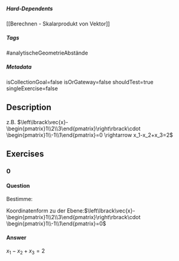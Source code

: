 ##### Hard-Dependents
[[Berechnen - Skalarprodukt von Vektor]]
##### Tags
#analytischeGeometrieAbstände
##### Metadata
isCollectionGoal=false
isOrGateway=false
shouldTest=true
singleExercise=false
## Description
z.B. $\left\lbrack\vec{x}-\begin{pmatrix}1\\2\\3\end{pmatrix}\right\rbrack\cdot \begin{pmatrix}1\\-1\\1\end{pmatrix}=0 \rightarrow x_1-x_2+x_3=2$ 
## Exercises
### 0
#### Question
Bestimme:

 Koordinatenform zu der Ebene:$\left\lbrack\vec{x}-\begin{pmatrix}1\\2\\3\end{pmatrix}\right\rbrack\cdot \begin{pmatrix}1\\-1\\1\end{pmatrix}=0$
#### Answer
$x_1-x_2+x_3=2$
